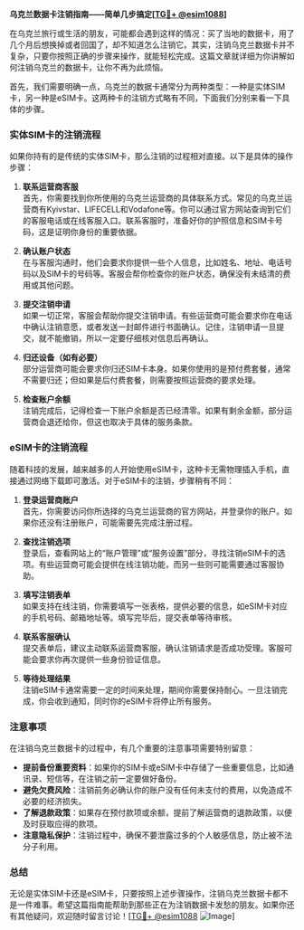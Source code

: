 **乌克兰数据卡注销指南——简单几步搞定[[TG💪+ @esim1088](https://t.me/s/esim1088)]**

在乌克兰旅行或生活的朋友，可能都会遇到这样的情况：买了当地的数据卡，用了几个月后想换掉或者回国了，却不知道怎么注销它。其实，注销乌克兰数据卡并不复杂，只要你按照正确的步骤来操作，就能轻松完成。这篇文章就详细为你讲解如何注销乌克兰的数据卡，让你不再为此烦恼。

首先，我们需要明确一点，乌克兰的数据卡通常分为两种类型：一种是实体SIM卡，另一种是eSIM卡。这两种卡的注销方式略有不同，下面我们分别来看一下具体的步骤。

### 实体SIM卡的注销流程

如果你持有的是传统的实体SIM卡，那么注销的过程相对直接。以下是具体的操作步骤：

1. **联系运营商客服**  
   首先，你需要找到你所使用的乌克兰运营商的具体联系方式。常见的乌克兰运营商有Kyivstar、LIFECELL和Vodafone等。你可以通过官方网站查询到它们的客服电话或在线客服入口。联系客服时，准备好你的护照信息和SIM卡号码，这是证明你身份的重要依据。

2. **确认账户状态**  
   在与客服沟通时，他们会要求你提供一些个人信息，比如姓名、地址、电话号码以及SIM卡的号码等。客服会帮你检查你的账户状态，确保没有未结清的费用或其他问题。

3. **提交注销申请**  
   如果一切正常，客服会帮助你提交注销申请。有些运营商可能会要求你在电话中确认注销意愿，或者发送一封邮件进行书面确认。记住，注销申请一旦提交，就不能撤销，所以一定要仔细核对信息后再确认。

4. **归还设备（如有必要）**  
   部分运营商可能会要求你归还SIM卡本身。如果你使用的是预付费套餐，通常不需要归还；但如果是后付费套餐，则需要按照运营商的要求处理。

5. **检查账户余额**  
   注销完成后，记得检查一下账户余额是否已经清零。如果有剩余金额，部分运营商会退还给你，但这也取决于具体的服务条款。

### eSIM卡的注销流程

随着科技的发展，越来越多的人开始使用eSIM卡，这种卡无需物理插入手机，直接通过网络下载即可激活。对于eSIM卡的注销，步骤稍有不同：

1. **登录运营商账户**  
   首先，你需要访问你所选择的乌克兰运营商的官方网站，并登录你的账户。如果你还没有注册账户，可能需要先完成注册过程。

2. **查找注销选项**  
   登录后，查看网站上的“账户管理”或“服务设置”部分，寻找注销eSIM卡的选项。有些运营商可能会提供在线注销功能，而另一些则可能需要通过客服协助。

3. **填写注销表单**  
   如果支持在线注销，你需要填写一张表格，提供必要的信息，如eSIM卡对应的手机号码、邮箱地址等。填写完毕后，提交表单等待审核。

4. **联系客服确认**  
   提交表单后，建议主动联系运营商客服，确认注销请求是否成功受理。客服可能会要求你再次提供一些身份验证信息。

5. **等待处理结果**  
   注销eSIM卡通常需要一定的时间来处理，期间你需要保持耐心。一旦注销完成，你会收到通知，同时你的eSIM卡将停止所有服务。

### 注意事项

在注销乌克兰数据卡的过程中，有几个重要的注意事项需要特别留意：

- **提前备份重要资料**：如果你的SIM卡或eSIM卡中存储了一些重要信息，比如通讯录、短信等，在注销之前一定要做好备份。
- **避免欠费风险**：注销前务必确认你的账户没有任何未支付的费用，以免造成不必要的经济损失。
- **了解退款政策**：如果存在预付款项或余额，提前了解运营商的退款政策，以便及时获取应得的款项。
- **注意隐私保护**：注销过程中，确保不要泄露过多的个人敏感信息，防止被不法分子利用。

### 总结

无论是实体SIM卡还是eSIM卡，只要按照上述步骤操作，注销乌克兰数据卡都不是一件难事。希望这篇指南能帮助到那些正在为注销数据卡发愁的朋友。如果你还有其他疑问，欢迎随时留言讨论！[[TG💪+ @esim1088](https://t.me/s/esim1088) ![Image](https://i.postimg.cc/4NQfJmqS/Snipaste-2025-05-13-00-14-12.png)]